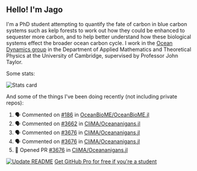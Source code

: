 ## Hello! I'm Jago

I'm a PhD student attempting to quantify the fate of carbon in blue carbon systems such as kelp forests to work out how they could be enhanced to sequester more carbon, and to help better understand how these biological systems effect the broader ocean carbon cycle. I work in the <a href="https://www.damtp.cam.ac.uk/user/jrt51/" class="emph">Ocean Dynamics group</a> in the Department of Applied Mathematics and Theoretical Physics at the University of Cambridge, supervised by Professor John Taylor.

Some stats:
<!--
![](https://raw.githubusercontent.com/jagoosw/jagoosw/main/profile-summary-card-output/nord_dark/0-profile-details.svg)
![](https://raw.githubusercontent.com/jagoosw/jagoosw/main/profile-summary-card-output/nord_dark/3-stats.svg)
![](https://raw.githubusercontent.com/jagoosw/jagoosw/main/profile-summary-card-output/nord_dark/4-productive-time.svg)
-->
![Stats card](https://github-readme-stats.vercel.app/api?username=jagoosw&count_private=true&show_icons=true&theme=transparent&hide_title=true&rank_icon=percentile&show=reviews)

And some of the things I've been doing recently (not including private repos):
<!--START_SECTION:activity-->
1. 🗣 Commented on [#186](https://github.com/OceanBioME/OceanBioME.jl/pull/186#issuecomment-2266077405) in [OceanBioME/OceanBioME.jl](https://github.com/OceanBioME/OceanBioME.jl)
2. 🗣 Commented on [#3662](https://github.com/CliMA/Oceananigans.jl/pull/3662#issuecomment-2265916968) in [CliMA/Oceananigans.jl](https://github.com/CliMA/Oceananigans.jl)
3. 🗣 Commented on [#3676](https://github.com/CliMA/Oceananigans.jl/pull/3676#issuecomment-2265909650) in [CliMA/Oceananigans.jl](https://github.com/CliMA/Oceananigans.jl)
4. 🗣 Commented on [#3676](https://github.com/CliMA/Oceananigans.jl/pull/3676#issuecomment-2265682001) in [CliMA/Oceananigans.jl](https://github.com/CliMA/Oceananigans.jl)
5. 💪 Opened PR [#3676](https://github.com/CliMA/Oceananigans.jl/pull/3676) in [CliMA/Oceananigans.jl](https://github.com/CliMA/Oceananigans.jl)
<!--END_SECTION:activity-->


[![Update README](https://github.com/jagoosw/jagoosw/actions/workflows/update-readme.yml/badge.svg)](https://github.com/jagoosw/jagoosw/actions/workflows/update-readme.yml)
[Get GitHub Pro for free if you're a student](https://education.github.com/pack)

